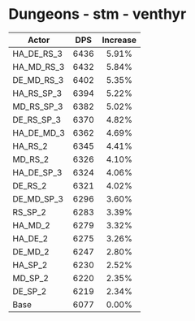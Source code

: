# Dungeons - stm - venthyr
| Actor | DPS | Increase |
|---|:---:|:---:|
|HA_DE_RS_3|6436|5.91%|
|HA_MD_RS_3|6432|5.84%|
|DE_MD_RS_3|6402|5.35%|
|HA_RS_SP_3|6394|5.22%|
|MD_RS_SP_3|6382|5.02%|
|DE_RS_SP_3|6370|4.82%|
|HA_DE_MD_3|6362|4.69%|
|HA_RS_2|6345|4.41%|
|MD_RS_2|6326|4.10%|
|HA_DE_SP_3|6324|4.06%|
|DE_RS_2|6321|4.02%|
|DE_MD_SP_3|6296|3.60%|
|RS_SP_2|6283|3.39%|
|HA_MD_2|6279|3.32%|
|HA_DE_2|6275|3.26%|
|DE_MD_2|6247|2.80%|
|HA_SP_2|6230|2.52%|
|MD_SP_2|6220|2.35%|
|DE_SP_2|6219|2.34%|
|Base|6077|0.00%|
